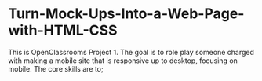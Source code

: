 # Turn-Mock-Ups-Into-a-Web-Page-with-HTML-CSS
This is OpenClassrooms Project 1. The goal is to role play someone charged with making a mobile site that is responsive up to desktop, focusing on mobile. The core skills are to;
